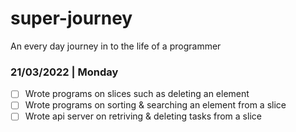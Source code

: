 # super-journey
An every day journey in to the life of a programmer


### 21/03/2022 | Monday
- [ ] Wrote programs on slices such as deleting an element
- [ ] Wrote programs on sorting & searching an element from a slice
- [ ] Wrote api server on retriving & deleting tasks from a slice
